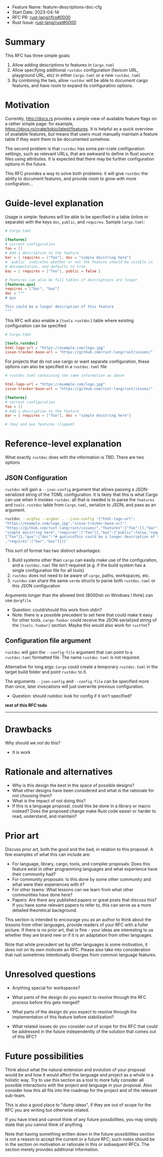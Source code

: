 - Feature Name: feature-descriptions-doc-cfg
- Start Date: 2023-04-14
- RFC PR: [rust-lang/rfcs#0000](https://github.com/rust-lang/rfcs/pull/3416)
- Rust Issue: [rust-lang/rust#0000](https://github.com/rust-lang/rust/issues/0000)

# Summary
[summary]: #summary

This RFC has three simple goals:

1. Allow adding descriptions to features in `Cargo.toml`
2. Allow specifying additional `rustdoc` configuration (favicon URL, playground
   URL, etc) in either `Cargo.toml` or a new `rustdoc.toml`
3. By combining the two, allow `rustdoc` will be able to document cargo
   features, and have room to expand its configuratino options.

# Motivation
[motivation]: #motivation

Currently, <http://docs.rs> provides a simple view of available feature flags on
a rather simple page: for example,
<https://docs.rs/crate/tokio/latest/features>. It is helpful as a quick overview
of available features, but means that users must manually maintain a feature
table if they want them to be documented somehow.

The second problem is that `rustdoc` has some per-crate configuration settings,
such as relevant URLs, that are awkward to define in Rust source files using
attributes. It is expected that there may be further configuration options in
the future.

This RFC provides a way to solve both problems: it will give `rustdoc` the
ability to document features, and provide room to grow with more configration...

# Guide-level explanation
[guide-level-explanation]: #guide-level-explanation

Usage is simple: features will be able to be specified in a table (inline or
separate) with the keys `doc`, `public`, and `requires`. Sample `Cargo.toml`:

```toml
# Cargo.toml

[features]
# current configuration
foo = []
# Add a description to the feature
bar = { requires = ["foo"], doc = "simple docstring here"}
# `public` indicates whether or not the feature should be visible in
# documentation, and defaults to true
baz = { requires = ["foo"], public = false }

# Features can also be full tables if descriptions are longer
[features.qux]
requires = ["bar", "baz"]
doc = """
# qux

This could be a longer description of this feature
"""
```

This RFC will also enable a `[tools.rustdoc]` table where existing configuration
can be specified

```toml
# Cargo.toml

[tools.rustdoc]
html-logo-url = "https://example.com/logo.jpg"
issue-tracker-base-url = "https://github.com/rust-lang/rust/issues/"
```

For projects that do not use cargo or want separate configuration, these options
can also be specified in a `rustdoc.toml` file

```toml
# rustdoc.toml containing the same information as above

html-logo-url = "https://example.com/logo.jpg"
issue-tracker-base-url = "https://github.com/rust-lang/rust/issues/"

[features]
# current configuration
foo = []
# Add a description to the feature
bar = { requires = ["foo"], doc = "simple docstring here"}

# (baz and qux features clipped)
```

# Reference-level explanation
[reference-level-explanation]: #reference-level-explanation

What exactly `rustdoc` does with the information is TBD. There are two options 

## JSON Configuration

`rustdoc` will gain a `--json-config` argument that allows passing a
JSON-serialized string of the TOML configuration. It is likely that this is what
Cargo can use when it invokes `rustdoc`: all that is needed is to parse the
`features` and `tools.rustdoc` table from `Cargo.toml`, serialize to JSON, and
pass as an argument.

```sh
rustdoc --argfoo --argbar . --json-config '{"html-logo-url":
"https://example.com/logo.jpg","issue-tracker-base-url":
"https://github.com/rust-lang/rust/issues/","features":{"foo":[],"bar":{"doc":
"simple docstring here","requires":["foo"]},"baz":{"public":false,"requires":
["foo"]},"qux":{"doc":"# qux\n\nThis could be a longer description of this feature\n"
,"requires":["bar","baz"]}}}'
```

This sort of format has two distinct advantages:

1. Build systems other than `cargo` can easily make use of the configuration,
   and a `rustdoc.toml` file isn't required (e.g. if the build system has a
   single configuration file for all tools)
2. `rustdoc` does not need to be aware of `cargo`, paths, workspaces, etc.
3. `rustdoc` can share the same `serde` structs to parse both `rustdoc.toml` or
   this JSON configuration

Arguments longer than the allowed limit (8000ish on Windows I think) can use
`@argfile`.

- Question: could/should this work from stdin?
- Note: there is a possible precedent to set here that could make it easy for
  other tools. `cargo-foobar` could receive the JSON-serialized string of the
  `[tools.foobar]` section. Maybe this would also work for `rustfmt`?

## Configuration file argument

`rustdoc` will gain the `--config-file` argument that can point to a
`rustdoc.toml` formatted file. The name `rustdoc.toml` is not required.

Alternative for long args: `Cargo` could create a temporary `rustdoc.toml` in
the target build folder and point `rustdoc` to it.

The arguments `--json-config` and `--config-file` can be specified more than
once, later invocations will just overwrite previous configuration.

- Question: should rustdoc look for config if it isn't specified?


**rest of this RFC todo**

---

# Drawbacks
[drawbacks]: #drawbacks

Why should we *not* do this?

- It is work

# Rationale and alternatives
[rationale-and-alternatives]: #rationale-and-alternatives

- Why is this design the best in the space of possible designs?
- What other designs have been considered and what is the rationale for not choosing them?
- What is the impact of not doing this?
- If this is a language proposal, could this be done in a library or macro instead? Does the proposed change make Rust code easier or harder to read, understand, and maintain?

# Prior art
[prior-art]: #prior-art

Discuss prior art, both the good and the bad, in relation to this proposal.
A few examples of what this can include are:

- For language, library, cargo, tools, and compiler proposals: Does this feature exist in other programming languages and what experience have their community had?
- For community proposals: Is this done by some other community and what were their experiences with it?
- For other teams: What lessons can we learn from what other communities have done here?
- Papers: Are there any published papers or great posts that discuss this? If you have some relevant papers to refer to, this can serve as a more detailed theoretical background.

This section is intended to encourage you as an author to think about the lessons from other languages, provide readers of your RFC with a fuller picture.
If there is no prior art, that is fine - your ideas are interesting to us whether they are brand new or if it is an adaptation from other languages.

Note that while precedent set by other languages is some motivation, it does not on its own motivate an RFC.
Please also take into consideration that rust sometimes intentionally diverges from common language features.

# Unresolved questions
[unresolved-questions]: #unresolved-questions

- Anything special for workspaces?

- What parts of the design do you expect to resolve through the RFC process before this gets merged?
- What parts of the design do you expect to resolve through the implementation of this feature before stabilization?
- What related issues do you consider out of scope for this RFC that could be addressed in the future independently of the solution that comes out of this RFC?

# Future possibilities
[future-possibilities]: #future-possibilities

Think about what the natural extension and evolution of your proposal would
be and how it would affect the language and project as a whole in a holistic
way. Try to use this section as a tool to more fully consider all possible
interactions with the project and language in your proposal.
Also consider how this all fits into the roadmap for the project
and of the relevant sub-team.

This is also a good place to "dump ideas", if they are out of scope for the
RFC you are writing but otherwise related.

If you have tried and cannot think of any future possibilities,
you may simply state that you cannot think of anything.

Note that having something written down in the future-possibilities section
is not a reason to accept the current or a future RFC; such notes should be
in the section on motivation or rationale in this or subsequent RFCs.
The section merely provides additional information.
